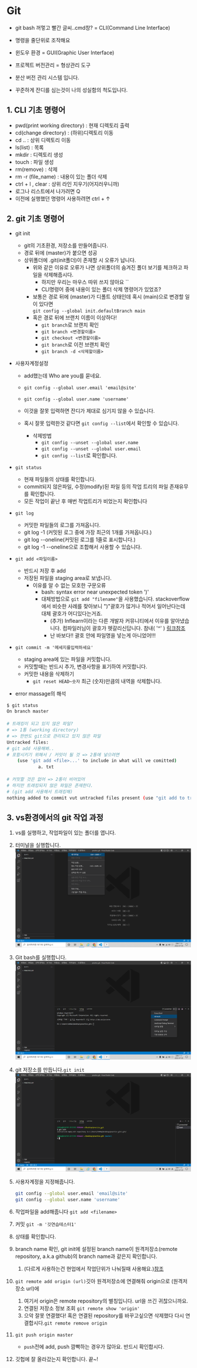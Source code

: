 # Git

- git bash 꺼멓고 빨간 글씨..cmd창? = CLI(Command Line Interface)  

- 명령을 줄단위로 조작해요  

- 윈도우 환경 = GUI(Graphic User Interface)  

- 프로젝트 버전관리 = 형상관리 도구  

- 분산 버전 관리 시스템 입니다.  
- 꾸준하게 잔디를 심는것이 나의 성실함의 척도입니다.  

## 1. CLI 기초 명령어

- pwd(print working directory)  : 현재 디렉토리 출력  
- cd(change directory) : (하위)디렉토리 이동  
- cd .. : 상위 디렉토리 이동  
- ls(list) : 목록  
- mkdir : 디렉토리 생성  
- touch : 파일 생성  
- rm(remove) : 삭제  
- rm -r (file_name) : 내용이 있는 폴더 삭제  
- ctrl + l , clear : 상위 라인 지우기(어지러우니까)  
- 로그나 리스트에서 나가려면 Q
- 이전에 실행했던 명령어 사용하려면 ctrl + ↑

## 2. git 기초 명령어

- git init  
  - git의 기초환경, 저장소를 만들어줍니다.  
  - 경로 뒤에 (master)가 붙으면 성공  
  - 상위폴더에 .git(init폴더)이 존재할 시 오류가 납니다.  
    - 위와 같은 이유로 오류가 나면 상위폴더의 숨겨진 폴더 보기를 체크하고 파일을 삭제해줍시다.  
      - 하지만 우리는 마우스 따위 쓰지 않아요 ``
      - CLI명령어 중에 내용이 있는 폴더 삭제 명령어가 있었죠?
    - 보통은 경로 뒤에 (master)가 디폴트 상태인데 혹시 (main)으로 변경할 일이 있다면   
      `git config --global init.defaultBranch main`  
    - 혹은 경로 뒤에 브랜치 이름이 이상하다!   
      - `git branch`로 브랜치 확인  
      - `git branch <변경할이름>`  
      - `git checkout <변경할이름> ` 
      - `git branch`로 이전 브랜치 확인  
      - `git branch -d <삭제할이름>`  

- 사용자계정설정  

  - add했는데 Who are you를 묻네요.  

  - `git config --global user.email 'email@site'`  
  - `git config --global user.name 'username' ` 
  - 이것을 잘못 입력하면 잔디가 제대로 심기지 않을 수 있습니다.  
  - 혹시 잘못 입력한것 같다면 `git config --list`에서 확인할 수 있습니다.  
    - 삭제방법  
      - `git config --unset --global user.name ` 
      - `git config --unset --global user.email ` 
      - `git config --list`로 확인합니다.  

- `git status ` 

  - 현재 파일들의 상태를 확인합니다.  
  - commit되지 않은파일, 수정(modify)된 파일 등의 작업 트리의 파일 존재유무를 확인합니다.  
  - 모든 작업이 끝난 후 매번 작업트리가 비었는지 확인합니다  

- `git log ` 

  - 커밋한 파일들의 로그를 가져옵니다.  
  - git log -1 (커밋된 로그 중에 가장 최근의 1개를 가져옵니다.)  
  - git log --oneline(커밋된 로그를 1줄로 표시합니다.)  
  - git log -1 --oneline으로 조합해서 사용할 수 있습니다.  

- `git add <파일이름>  ` 

  - 반드시 저장 후 add
  - 저장된 파일을 staging area로 보냅니다.  
    - 이유를 알 수 없는 모호한 구문오류  
      - bash: syntax error near unexpected token ')'  
      - 대체방법으로 `git add "filename"`을 사용했습니다. stackoverflow에서 비슷한 사례를 찾아보니  ")"괄호가 많거나 적어서 일어난다는데 대체 괄호가 어디있다는거죠.  
        - (추가) Inflearn이라는 다른 개발자 커뮤니티에서 이유를 알아냈습니다. 컴파일러님이 괄호가 헷갈리신답니다. 참내( '^' ) [링크참조](https://www.inflearn.com/questions/37096)  
        - 난 바보다!! 괄호 안에 파일명을 넣는게 아니었어!!!

- `git commit -m '메세지를입력하세요'`  
  - staging area에 있는 파일을 커밋합니다.  
  - 커밋할때는 반드시 추가, 변경사항을 표기하여 커밋합니다.  
  - 커밋한 내용을 삭제하기  
    -  `git reset HEAD~숫자` 최근 (숫자)만큼의 내역을 삭제합니다.   
  
- error massage의 해석  

``` bash
$ git status
On branch master

# 트래킹이 되고 있지 않은 파일?
# => 1통 (working directory)
# => 한번도 git으로 관리되고 있지 않은 파일
Untracked files:
# git add 사용해봐..
# 포함시키기 위해서 / 커밋이 될 것 => 2통에 넣으려면
	(use 'git add <file>...' to include in what will ve comitted)
			a. txt
			
# 커밋할 것은 없어 => 2통이 비어있어
# 하지만 트래킹되지 않은 파일은 존재한다.
# (git add 사용해서 트래킹해)
nothing added to commit vut untracked files present (use "git add to track")
```

## 3. vs환경에서의 git 작업 과정

1. vs를 실행하고, 작업파일이 있는 폴더를 엽니다.  

2. 터미널을 실행합니다.  
   ![image-20220705191102065](Git.assets/image-20220705191102065.png)

3. Git bash를 실행합니다.  
   ![image-20220705191234568](Git.assets/image-20220705191234568.png)
   
4. git 저장소를 만듭니다.`git init`  
   ![image-20220705191355824](Git.assets/image-20220705191355824.png)

5. 사용자계정을 지정해줍니다.  

   ``` bash
   git config --global user.email 'email@site'
   git config --global user.name 'username'
   ```

6. 작업파일을 add해줍니다 `git add <filename>`    

8. 커밋 `git -m '깃연습테스터1' `   

9. 상태를 확인합니다.   

9. branch name 확인, git init에 설정된 branch name이 원격저장소(remote repository, a.k.a github)의 branch name과 같은지 확인합니다.  

   1. (다르게 사용하는건 현업에서 작업단위가 나눠질때 사용해요.)[참조 ](https://backlog.com/git-tutorial/kr/stepup/stepup1_1.html)  

10. `git remote add origin (url)`깃아 원격저장소에 연결해줘 origin으로 (원격저장소 url)에  

    1. 여기서 origin은 remote repository의 별칭입니다. url을 쓰긴 귀찮으니까요. 
    2. 연결된 저장소 정보 조회 `git remote show 'origin'`   
    2. 으악 잘못 연결했다! 혹은 연결된 repository를 바꾸고싶으면 삭제했다 다시 연결합시다.`git remote remove origin`  
    
11. `git push origin master`  

    - `push`전에 add, push 깜빡하는 경우가 많아요. 반드시 확인합시다.  

12. 깃헙에 잘 올라갔는지 확인합니다. 끝~!  
